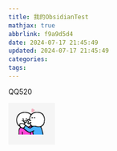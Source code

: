```yaml
---
title: 我的ObsidianTest
mathjax: true
abbrlink: f9a9d5d4
date: 2024-07-17 21:45:49
updated: 2024-07-17 21:45:49
categories:
tags:
---
```

QQ520

![](我的ObsidianTest/image-20240717232152717.png)







